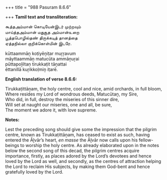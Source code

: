 +++
title = "988 Pasuram 8.6.6"

+++
**Tamil text and transliteration:**

கூத்தஅம்மான் கொடியேன்இடர் முற்றவும்  
மாய்த்தஅம்மான் மதுசூத அம்மான்உறை  
பூத்தபொழில்தண் திருக்கடித் தானத்தை  
ஏத்தநில்லா குறிக்கொள்மின் இடரே.

kūttaammāṉ koṭiyēṉiṭar muṟṟavum  
māyttaammāṉ matucūta ammāṉuṟai  
pūttapoḻiltaṇ tirukkaṭit tāṉattai  
ēttanillā kuṟikkoḷmiṉ iṭarē.

**English translation of verse 8.6.6:**

Tirukkaṭittāṉam, the holy centre, cool and nice, amid orchards, in full bloom,  
Where resides my Lord of wondrous deeds, Matucūtaṉ, my Sire,  
Who did, in full, destroy the miseries of this sinner dire,  
Will set at naught our miseries, one and all, be sure,  
The moment we adore it, with love supreme.

**Notes:**

Lest the preceding song should give some the impression that the pilgrim centre, known as Tirukkaṭittāṉam, has ceased to exist as such, having entered the Āḻvār’s heart, *en masse* the Āḻvār now calls upon his fellow-beings to worship the holy centre. As already elaborated upon in the notes below the second song of this decad, the pilgrim centres acquire importance, firstly, as places adored by the Lord’s devotees and hence loved by the Lord as well, and secondly, as the centres of attraction helping the Lord to reclaim His subjects, by making them God-bent and hence gratefully loved by the Lord.


